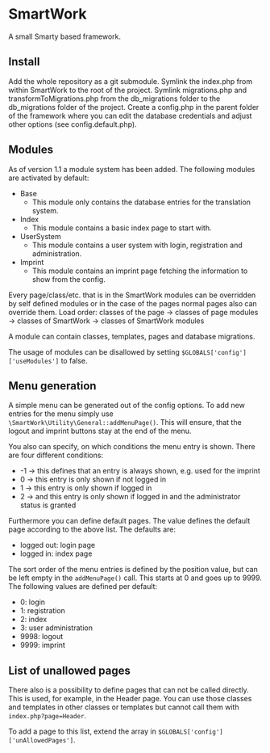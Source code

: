 SmartWork
=========

A small Smarty based framework.

Install
-------

Add the whole repository as a git submodule.
Symlink the index.php from within SmartWork to the root of the project.
Symlink migrations.php and transformToMigrations.php from the db_migrations folder to the
db_migrations folder of the project.
Create a config.php in the parent folder of the framework where you can edit the database
credentials and adjust other options (see config.default.php).

Modules
-------

As of version 1.1 a module system has been added.
The following modules are activated by default:
- Base
  - This module only contains the database entries for the translation system.
- Index
  - This module contains a basic index page to start with.
- UserSystem
  - This module contains a user system with login, registration and administration.
- Imprint
  - This module contains an imprint page fetching the information to show from the config.

Every page/class/etc. that is in the SmartWork modules can be overridden by self defined
modules or in the case of the pages normal pages also can override them.
Load order: classes of the page -> classes of page modules -> classes of SmartWork
-> classes of SmartWork modules

A module can contain classes, templates, pages and database migrations.

The usage of modules can be disallowed by setting `$GLOBALS['config']['useModules']` to
false.

Menu generation
---------------

A simple menu can be generated out of the config options. To add new entries for the menu
simply use `\SmartWork\Utility\General::addMenuPage()`. This will ensure, that the logout
and imprint buttons stay at the end of the menu.

You also can specify, on which conditions the menu entry is shown. There are four
different conditions:
- -1 -> this defines that an entry is always shown, e.g. used for the imprint
- 0 -> this entry is only shown if not logged in
- 1 -> this entry is only shown if logged in
- 2 -> and this entry is only shown if logged in and the administrator status is granted

Furthermore you can define default pages. The value defines the default page according to
the above list.
The defaults are:
- logged out: login page
- logged in: index page

The sort order of the menu entries is defined by the position value, but can be left empty
in the `addMenuPage()` call. This starts at 0 and goes up to 9999. The following values
are defined per default:
- 0: login
- 1: registration
- 2: index
- 3: user administration
- 9998: logout
- 9999: imprint

List of unallowed pages
-----------------------

There also is a possibility to define pages that can not be called directly. This is used,
for example, in the Header page. You can use those classes and templates in other classes
or templates but cannot call them with `index.php?page=Header`.

To add a page to this list, extend the array in `$GLOBALS['config']['unAllowedPages']`.
